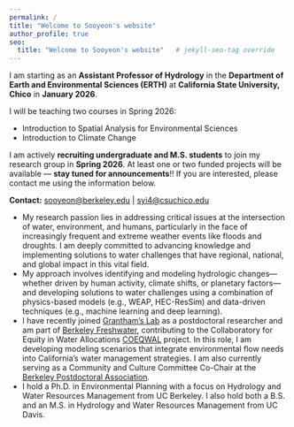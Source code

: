 ```yaml
---
permalink: /
title: "Welcome to Sooyeon's website"
author_profile: true
seo:
  title: "Welcome to Sooyeon's website"   # jekyll-seo-tag override
---
```



I am starting as an **Assistant Professor of Hydrology** in the **Department of Earth and Environmental Sciences (ERTH)** at **California State University, Chico** in **January 2026**.

I will be teaching two courses in Spring 2026:
* Introduction to Spatial Analysis for Environmental Sciences
* Introduction to Climate Change

I am actively **recruiting undergraduate and M.S. students** to join my research group in **Spring 2026**. At least one or two funded projects will be available — **stay tuned for announcements**!! If you are interested, please contact me using the information below.

**Contact:** [sooyeon@berkeley.edu](mailto:sooyeon@berkeley.edu) \| [syi4@csuchico.edu](mailto:syi4@csuchico.edu)


* My research passion lies in addressing critical issues at the intersection of water, environment, and humans, particularly in the face of increasingly frequent and extreme weather events like floods and droughts. I am deeply committed to advancing knowledge and implementing solutions to water challenges that have regional, national, and global impact in this vital field.
* My approach involves identifying and modeling hydrologic changes—whether driven by human activity, climate shifts, or planetary factors—and developing solutions to water challenges using a combination of physics-based models (e.g., WEAP, HEC-ResSim) and data-driven techniques (e.g., machine learning and deep learning).
* I have recently joined [Grantham’s Lab](https://nature.berkeley.edu/granthamlab/) as a postdoctoral researcher and am part of [Berkeley Freshwater](https://nature.berkeley.edu/freshwater/), contributing to the Collaboratory for Equity in Water Allocations [COEQWAL](https://live-coeqwal-ca.pantheon.berkeley.edu/) project. In this role, I am developing modeling scenarios that integrate environmental flow needs into California’s water management strategies. I am also currently serving as a Community and Culture Committee Co-Chair at the [Berkeley Postdoctoral Association](https://postdoc.berkeley.edu/about-us).
* I hold a Ph.D. in Environmental Planning with a focus on Hydrology and Water Resources Management from UC Berkeley. I also hold both a B.S. and an M.S. in Hydrology and Water Resources Management from UC Davis.
